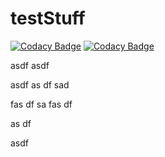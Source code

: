 # testStuff



[![Codacy Badge](https://api.codacy.com/project/badge/Grade/5363f6610c076b5b0b174839980e2031df6ec926)](https://www.codacy.com/app/dreigada/testStuff?utm_source=github.com&amp;utm_medium=referral&amp;utm_content=DReigada/testStuff&amp;utm_campaign=badger)
[![Codacy Badge](https://api.codacy.com/project/badge/Grade/f4388fe27e804aa8926c32ceb634e899)](https://www.codacy.com/app)



asdf
asdf

asdf
as
df
sad

fas
df
sa
fas
df

as
df

asdf
